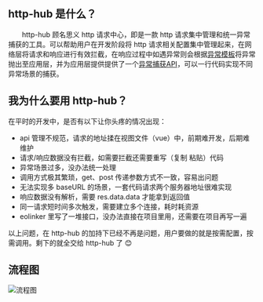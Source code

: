 ## http-hub 是什么？

<p style="text-indent:2em">http-hub 顾名思义 http 请求中心，即是一款 http 请求集中管理和统一异常捕获的工具。可以帮助用户在开发阶段将 http 请求相关配置集中管理起来，在网络层将请求和响应进行有效拦截，在响应过程中如遇异常则会根据<a href="/inner/errorTemp.html">异常模板</a>将异常抛出至应用层，并为应用层提供提供了一个<a href="/inner/api.html#errorhandler">异常捕获API</a>，可以一行代码实现不同异常场景的捕获。</p>

## 我为什么要用 http-hub？

在平时的开发中，是否有以下让你头疼的情况出现：

- api 管理不规范，请求的地址揉在视图文件（vue）中，前期难开发，后期难维护
- 请求/响应数据没有拦截，如需要拦截还需要重写（复制 粘贴）代码
- 异常场景过多，没办法统一处理
- 调用方式极其繁琐，get、post 传递参数方式不一致，容易出问题
- 无法实现多 baseURL 的场景，一套代码请求两个服务器地址很难实现
- 响应数据没有解析，需要 res.data.data 才能拿到返回值
- 同一请求短时间多次触发，需要建立多个连接，耗时耗资源
- eolinker 里写了一堆接口，没办法直接在项目里用，还需要在项目再写一遍

以上问题，在 http-hub 的加持下已经不再是问题，用户要做的就是按需配置，按需调用。剩下的就全交给 http-hub 了 😊

## 流程图

![流程图](~@img/img/diagram.jpg)
